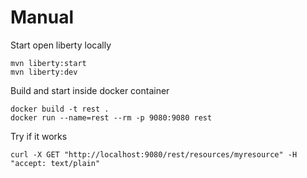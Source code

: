 # Manual

Start open liberty locally

    mvn liberty:start
    mvn liberty:dev

Build and start inside docker container

    docker build -t rest .
    docker run --name=rest --rm -p 9080:9080 rest

Try if it works

    curl -X GET "http://localhost:9080/rest/resources/myresource" -H  "accept: text/plain"